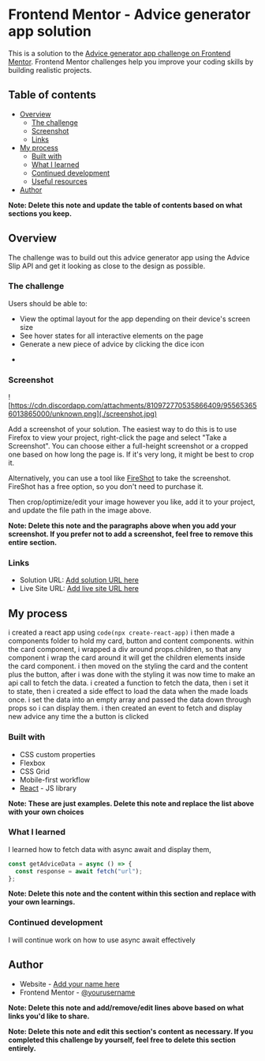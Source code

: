 # Frontend Mentor - Advice generator app solution

This is a solution to the [Advice generator app challenge on Frontend Mentor](https://www.frontendmentor.io/challenges/advice-generator-app-QdUG-13db). Frontend Mentor challenges help you improve your coding skills by building realistic projects.

## Table of contents

- [Overview](#overview)
  - [The challenge](#the-challenge)
  - [Screenshot](#screenshot)
  - [Links](#links)
- [My process](#my-process)
  - [Built with](#built-with)
  - [What I learned](#what-i-learned)
  - [Continued development](#continued-development)
  - [Useful resources](#useful-resources)
- [Author](#author)

**Note: Delete this note and update the table of contents based on what sections you keep.**

## Overview

The challenge was to build out this advice generator app using the Advice Slip API and get it looking as close to the design as possible.

### The challenge

Users should be able to:

- View the optimal layout for the app depending on their device's screen size
- See hover states for all interactive elements on the page
- Generate a new piece of advice by clicking the dice icon

*

### Screenshot

![https://cdn.discordapp.com/attachments/810972770535866409/955653656013865000/unknown.png](./screenshot.jpg)

Add a screenshot of your solution. The easiest way to do this is to use Firefox to view your project, right-click the page and select "Take a Screenshot". You can choose either a full-height screenshot or a cropped one based on how long the page is. If it's very long, it might be best to crop it.

Alternatively, you can use a tool like [FireShot](https://getfireshot.com/) to take the screenshot. FireShot has a free option, so you don't need to purchase it.

Then crop/optimize/edit your image however you like, add it to your project, and update the file path in the image above.

**Note: Delete this note and the paragraphs above when you add your screenshot. If you prefer not to add a screenshot, feel free to remove this entire section.**

### Links

- Solution URL: [Add solution URL here](https://your-solution-url.com)
- Live Site URL: [Add live site URL here](https://your-live-site-url.com)

## My process

i created a react app using `code(npx create-react-app)`
i then made a components folder to hold my card, button and content components.
within the card component, i wrapped a div around props.children, so that any component i wrap the card around it will get the children elements inside the card component.
i then moved on the styling the card and the content plus the button,
after i was done with the styling it was now time to make an api call to fetch the data.
i created a function to fetch the data, then i set it to state, then i created a side effect to load the data when the made loads once.
i set the data into an empty array and passed the data down through props so i can display them.
i then created an event to fetch and display new advice any time the a button is clicked

### Built with

- CSS custom properties
- Flexbox
- CSS Grid
- Mobile-first workflow
- [React](https://reactjs.org/) - JS library

**Note: These are just examples. Delete this note and replace the list above with your own choices**

### What I learned

I learned how to fetch data with async await and display them,

```js
const getAdviceData = async () => {
  const response = await fetch("url");
};
```

**Note: Delete this note and the content within this section and replace with your own learnings.**

### Continued development

I will continue work on how to use async await effectively

## Author

- Website - [Add your name here](https://www.your-site.com)
- Frontend Mentor - [@yourusername](https://www.frontendmentor.io/profile/yourusername)

**Note: Delete this note and add/remove/edit lines above based on what links you'd like to share.**

**Note: Delete this note and edit this section's content as necessary. If you completed this challenge by yourself, feel free to delete this section entirely.**
